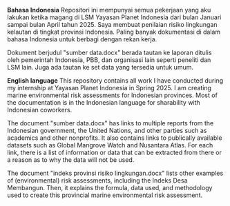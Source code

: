 **Bahasa Indonesia**
Repositori ini mempunyai semua pekerjaan yang aku lakukan ketika magang di LSM Yayasan Planet Indonesia dari bulan Januari sampai bulan April tahun 2025. Saya membuat penilaian risiko lingkungan kelautan di tingkat provinsi Indonesia. Paling banyak dokumentasi di dalam bahasa Indonesia untuk berbagi dengan rekan kerja.

Dokument berjudul "sumber data.docx" berada tautan ke laporan ditulis oleh pemerintah Indonesia, PBB, dan organisasi lain seperti peneliti dan LSM lain. Juga ada tautan ke set data yang tersedia untuk umum.

**English language**
This repository contains all work I have conducted during my internship at Yayasan Planet Indonesia in Spring 2025. I am creating marine environmental risk assessments for Indonesian provinces. Most of the documentation is in the Indonesian language for sharability with Indonesian coworkers.

The document "sumber data.docx" has links to multiple reports from the Indonesian government, the United Nations, and other parties such as academics and other nonprofits. It also contains links to publically available datasets such as Global Mangrove Watch and Nusantara Atlas. For each link, there is a list of information or data that can be extracted from there or a reason as to why the data will not be used.

The document "indeks provinsi risiko lingkungan.docx" lists other examples of (environmental) risk assessments, including the Indeks Desa Membangun. Then, it explains the formula, data used, and methodology used to create this provincial marine environmental risk assessment.